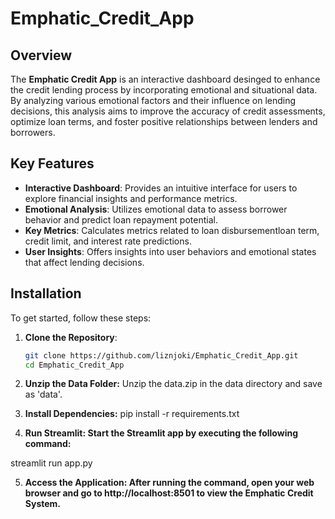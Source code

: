 # Emphatic_Credit_App


## Overview
The **Emphatic Credit App** is an interactive dashboard desinged to enhance the credit lending process by incorporating emotional and situational data. By analyzing various emotional factors and their influence on lending decisions, this analysis aims to improve the accuracy of credit assessments, optimize loan terms, and foster positive relationships between lenders and borrowers.

## Key Features
- **Interactive Dashboard**: Provides an intuitive interface for users to explore financial insights and performance metrics.
- **Emotional Analysis**: Utilizes emotional data to assess borrower behavior and predict loan repayment potential.
- **Key Metrics**: Calculates metrics related to loan disbursementloan term, credit limit, and interest rate predictions.
- **User Insights**: Offers insights into user behaviors and emotional states that affect lending decisions.

## Installation
To get started, follow these steps:

1. **Clone the Repository**:
   ```bash
   git clone https://github.com/liznjoki/Emphatic_Credit_App.git
   cd Emphatic_Credit_App

2. **Unzip the Data Folder:**
   Unzip the data.zip in the data directory and save as 'data'.

   
3. **Install Dependencies:**
pip install -r requirements.txt


4. **Run Streamlit: Start the Streamlit app by executing the following command:**

streamlit run app.py



5. **Access the Application: After running the command, open your web browser and go to http://localhost:8501 to view the Emphatic Credit System.**
